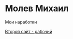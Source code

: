 
# Молев Михаил
Мои наработки

[Второй сайт - рабочий](https://web-destiny.github.io/secondsite/ "Мой второй сайт")
